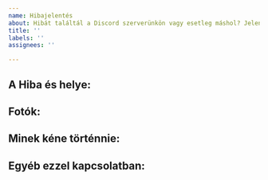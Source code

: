 ```yaml
---
name: Hibajelentés
about: Hibát találtál a Discord szerverünkön vagy esetleg máshol? Jelentsed itt.
title: ''
labels: ''
assignees: ''

---
```


**A Hiba és helye:**
---


**Fotók:**
---


**Minek kéne történnie:**
---


**Egyéb ezzel kapcsolatban:**
---
